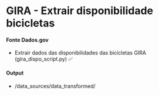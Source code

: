 # GIRA - Extrair disponibilidade bicicletas

#### Fonte Dados.gov
- Extrair dados das disponibilidades das bicicletas GIRA (gira_dispo_script.py) ✅

#### Output
- /data_sources/data_transformed/
